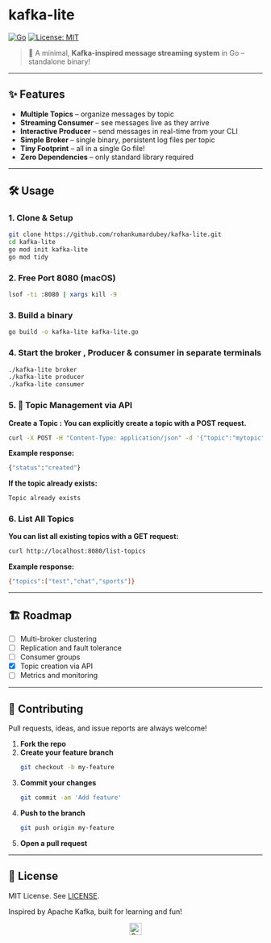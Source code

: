 # kafka-lite

[![Go](https://img.shields.io/badge/Go-1.19+-00ADD8?logo=go)](https://golang.org)
[![License: MIT](https://img.shields.io/badge/License-MIT-green.svg)](LICENSE)

> 🚀 A minimal, **Kafka-inspired message streaming system** in Go – standalone binary!

---

## ✨ Features

- **Multiple Topics** – organize messages by topic
- **Streaming Consumer** – see messages live as they arrive
- **Interactive Producer** – send messages in real-time from your CLI
- **Simple Broker** – single binary, persistent log files per topic
- **Tiny Footprint** – all in a single Go file!
- **Zero Dependencies** – only standard library required

---

## 🛠️ Usage

### 1. **Clone & Setup**

```sh
git clone https://github.com/rohankumardubey/kafka-lite.git
cd kafka-lite
go mod init kafka-lite
go mod tidy
```


### 2. **Free Port 8080 (macOS)**
```sh
lsof -ti :8080 | xargs kill -9
```


### 3. **Build a binary**
```sh
go build -o kafka-lite kafka-lite.go
```

### 4. **Start the broker , Producer & consumer in separate terminals**
```sh
./kafka-lite broker
./kafka-lite producer
./kafka-lite consumer
```

### 5. 📝 **Topic Management via API**

**Create a Topic : You can explicitly create a topic with a POST request.**
```sh
curl -X POST -H "Content-Type: application/json" -d '{"topic":"mytopic"}' http://localhost:8080/create-topic
```

**Example response:**
```sh
{"status":"created"}
```

**If the topic already exists:**
```sh
Topic already exists
```

### 6. **List All Topics**
**You can list all existing topics with a GET request:**
```sh
curl http://localhost:8080/list-topics
```

**Example response:**
```sh
{"topics":["test","chat","sports"]}
```


---

## 🏗️ Roadmap

- [ ] Multi-broker clustering
- [ ] Replication and fault tolerance
- [ ] Consumer groups
- [x] Topic creation via API
- [ ] Metrics and monitoring

---

## 🤝 Contributing

Pull requests, ideas, and issue reports are always welcome!

1. **Fork the repo**
2. **Create your feature branch**
    ```sh
    git checkout -b my-feature
    ```
3. **Commit your changes**
    ```sh
    git commit -am 'Add feature'
    ```
4. **Push to the branch**
    ```sh
    git push origin my-feature
    ```
5. **Open a pull request**

---

## 📄 License

MIT License.
See [LICENSE](LICENSE).


Inspired by Apache Kafka, built for learning and fun!

<p align="center"> <img src="https://img.shields.io/badge/Built%20With-Go-00ADD8?logo=go&logoColor=white" alt="Go Badge" height="24"> </p>
